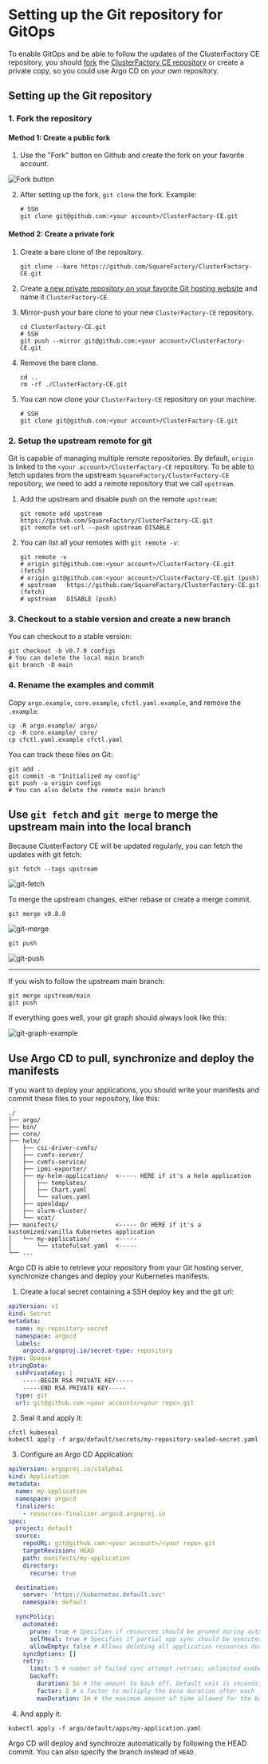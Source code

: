 # Setting up the Git repository for GitOps

To enable GitOps and be able to follow the updates of the ClusterFactory CE repository, you should [fork](https://docs.github.com/en/get-started/quickstart/fork-a-repo) the [ClusterFactory CE repository](https://github.com/SquareFactory/ClusterFactory-CE) or create a private copy, so you could use Argo CD on your own repository.

## Setting up the Git repository

### 1. Fork the repository

#### Method 1: Create a public fork

1. Use the "Fork" button on Github and create the fork on your favorite account.

<div style={{textAlign: 'center'}}>

![Fork button](01-setting-up-repository.assets/fork_button.png)

</div>

2. After setting up the fork, `git clone` the fork. Example:

   ```shell title="user@local:/"
   # SSH
   git clone git@github.com:<your account>/ClusterFactory-CE.git
   ```

#### Method 2: Create a private fork

1. Create a bare clone of the repository.

   ```shell title="user@local:/"
   git clone --bare https://github.com/SquareFactory/ClusterFactory-CE.git
   ```

2. Create [a new private repository on your favorite Git hosting website](https://docs.github.com/en/repositories/creating-and-managing-repositories/creating-a-new-repository) and name it `ClusterFactory-CE`.

3. Mirror-push your bare clone to your new `ClusterFactory-CE` repository.

   ```shell title="user@local:/"
   cd ClusterFactory-CE.git
   # SSH
   git push --mirror git@github.com:<your account>/ClusterFactory-CE.git
   ```

4. Remove the bare clone.

   ```shell title="user@local:/ClusterFactory-CE.git"
   cd ..
   rm -rf ./ClusterFactory-CE.git

   ```

5. You can now clone your `ClusterFactory-CE` repository on your machine.

   ```shell title="user@local:/"
   # SSH
   git clone git@github.com:<your account>/ClusterFactory-CE.git
   ```

### 2. Setup the upstream remote for git

Git is capable of managing multiple remote repositories. By default, `origin` is linked to the `<your account>/ClusterFactory-CE` repository. To be able to fetch updates from the upstream `SquareFactory/ClusterFactory-CE` repository, we need to add a remote repository that we call `upstream`.

1. Add the upstream and disable push on the remote `upstream`:

   ```shell title="user@local:/ClusterFactory-CE"
   git remote add upstream https://github.com/SquareFactory/ClusterFactory-CE.git
   git remote set-url --push upstream DISABLE
   ```

2. You can list all your remotes with `git remote -v`:

   ```shell title="user@local:/ClusterFactory-CE"
   git remote -v
   # origin	git@github.com:<your account>/ClusterFactory-CE.git (fetch)
   # origin	git@github.com:<your account>/ClusterFactory-CE.git (push)
   # upstream	https://github.com/SquareFactory/ClusterFactory-CE.git (fetch)
   # upstream	DISABLE (push)
   ```

### 3. Checkout to a stable version and create a new branch

You can checkout to a stable version:

```shell title="user@local:/ClusterFactory-CE"
git checkout -b v0.7.0 configs
# You can delete the local main branch
git branch -D main
```

### 4. Rename the examples and commit

Copy `argo.example`, `core.example`, `cfctl.yaml.example`, and remove the `.example`:

```shell title="user@local:/ClusterFactory-CE"
cp -R argo.example/ argo/
cp -R core.example/ core/
cp cfctl.yaml.example cfctl.yaml
```

You can track these files on Git:

```shell title="user@local:/ClusterFactory-CE"
git add .
git commit -m "Initialized my config"
git push -u origin configs
# You can also delete the remote main branch
```

## Use `git fetch` and `git merge` to merge the upstream main into the local branch

Because ClusterFactory CE will be updated regularly, you can fetch the updates with git fetch:

```shell title="user@local:/ClusterFactory-CE"
git fetch --tags upstream
```

<div style={{textAlign: 'center'}}>

![git-fetch](01-setting-up-repository.assets/image-20220624193812004.png)

</div>

To merge the upstream changes, either rebase or create a merge commit.

```shell title="user@local:/ClusterFactory-CE"
git merge v0.8.0
```

<div style={{textAlign: 'center'}}>

![git-merge](01-setting-up-repository.assets/image-20220624194957531.png)

</div>

```shell title="user@local:/ClusterFactory-CE"
git push
```

<div style={{textAlign: 'center'}}>

![git-push](01-setting-up-repository.assets/image-20220624195047988.png)

</div>

---

If you wish to follow the upstream main branch:

```shell title="user@local:/ClusterFactory-CE"
git merge upstream/main
git push
```

If everything goes well, your git graph should always look like this:

<div style={{textAlign: 'center'}}>

![git-graph-example](01-setting-up-repository.assets/image-20220624204605963.png)

</div>

## Use Argo CD to pull, synchronize and deploy the manifests

If you want to deploy your applications, you should write your manifests and commit these files to your repository, like this:

```text
./
├── argo/
├── bin/
├── core/
├── helm/
│   ├── csi-driver-cvmfs/
│   ├── cvmfs-server/
│   ├── cvmfs-service/
│   ├── ipmi-exporter/
│   ├── my-helm-application/  <----- HERE if it's a helm application
│   │   ├── templates/
│   │   ├── Chart.yaml
│   │   └── values.yaml
│   ├── openldap/
│   ├── slurm-cluster/
│   └── xcat/
├── manifests/                <----- Or HERE if it's a kustomized/vanilla Kubernetes application
│   └── my-application/       <-----
│       └── statefulset.yaml  <-----
└── ...
```

Argo CD is able to retrieve your repository from your Git hosting server, synchronize changes and deploy your Kubernetes manifests.

1. Create a local secret containing a SSH deploy key and the git url:

```yaml title="argo/default/secrets/my-repository-secret.yaml.local"
apiVersion: v1
kind: Secret
metadata:
  name: my-repository-secret
  namespace: argocd
  labels:
    argocd.argoproj.io/secret-type: repository
type: Opaque
stringData:
  sshPrivateKey: |
    -----BEGIN RSA PRIVATE KEY-----
    -----END RSA PRIVATE KEY-----
  type: git
  url: git@github.com:<your account>/<your repo>.git
```

2. Seal it and apply it:

```shell
cfctl kubeseal
kubectl apply -f argo/default/secrets/my-repository-sealed-secret.yaml
```

3. Configure an Argo CD Application:

```yaml title="argo/default/apps/my-application.yaml"
apiVersion: argoproj.io/v1alpha1
kind: Application
metadata:
  name: my-application
  namespace: argocd
  finalizers:
    - resources-finalizer.argocd.argoproj.io
spec:
  project: default
  source:
    repoURL: git@github.com:<your account>/<your repo>.git
    targetRevision: HEAD
    path: manifests/my-application
    directory:
      recurse: true

  destination:
    server: 'https://kubernetes.default.svc'
    namespace: default

  syncPolicy:
    automated:
      prune: true # Specifies if resources should be pruned during auto-syncing ( false by default ).
      selfHeal: true # Specifies if partial app sync should be executed when resources are changed only in target Kubernetes cluster and no git change detected ( false by default ).
      allowEmpty: false # Allows deleting all application resources during automatic syncing ( false by default ).
    syncOptions: []
    retry:
      limit: 5 # number of failed sync attempt retries; unlimited number of attempts if less than 0
      backoff:
        duration: 5s # the amount to back off. Default unit is seconds, but could also be a duration (e.g. "2m", "1h")
        factor: 2 # a factor to multiply the base duration after each failed retry
        maxDuration: 3m # the maximum amount of time allowed for the backoff strategy
```

4. And apply it:

```shell
kubectl apply -f argo/default/apps/my-application.yaml
```

Argo CD will deploy and synchroize automatically by following the HEAD commit. You can also specify the branch instead of `HEAD`.

